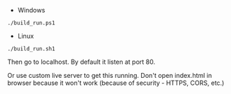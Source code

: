 * Windows
```
./build_run.ps1
```
* Linux
```
./build_run.sh1
```

Then go to localhost. By default it listen at port 80.

Or use custom live server to get this running. Don't open index.html in browser because it won't work (because of security - HTTPS, CORS, etc.)